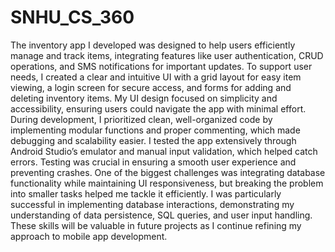 # SNHU_CS_360

The inventory app I developed was designed to help users efficiently manage and track items, integrating features like user authentication, CRUD operations, and SMS notifications for important updates. To support user needs, I created a clear and intuitive UI with a grid layout for easy item viewing, a login screen for secure access, and forms for adding and deleting inventory items. My UI design focused on simplicity and accessibility, ensuring users could navigate the app with minimal effort. During development, I prioritized clean, well-organized code by implementing modular functions and proper commenting, which made debugging and scalability easier. I tested the app extensively through Android Studio’s emulator and manual input validation, which helped catch errors. Testing was crucial in ensuring a smooth user experience and preventing crashes. One of the biggest challenges was integrating database functionality while maintaining UI responsiveness, but breaking the problem into smaller tasks helped me tackle it efficiently. I was particularly successful in implementing database interactions, demonstrating my understanding of data persistence, SQL queries, and user input handling. These skills will be valuable in future projects as I continue refining my approach to mobile app development.
